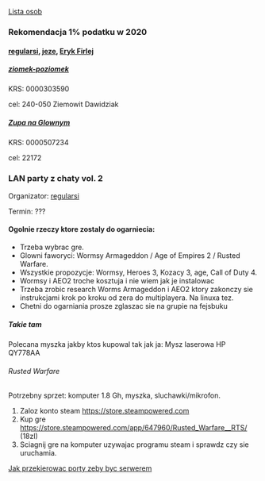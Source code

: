 [Lista osob](https://towers-of-trust.herokuapp.com/show_group/1?tab=members)

### Rekomendacja 1% podatku w 2020
#### [regularsi](https://towers-of-trust.herokuapp.com/show_group/1?tab=tower&tower_id=1), [jeze](https://towers-of-trust.herokuapp.com/show_group/1?tab=tower&tower_id=2), [Eryk Firlej](https://towers-of-trust.herokuapp.com/show_group/1?tab=members)

##### [ziomek-poziomek](https://www.facebook.com/ziomekpoziomek2011/)

KRS: 0000303590

cel: 240-050 Ziemowit Dawidziak

##### [Zupa na Glownym](https://www.facebook.com/ZupaNaGlownym/posts/868633420247116?__tn__=K-R)

KRS: 0000507234

cel: 22172


### LAN party z chaty vol. 2

Organizator: [regularsi](https://towers-of-trust.herokuapp.com/show_group/1?tab=tower&tower_id=1)

Termin: ???

#### Ogolnie rzeczy ktore zostaly do ogarniecia:
- Trzeba wybrac gre.
- Glowni faworyci: Wormsy Armageddon / Age of Empires 2 / Rusted Warfare.
- Wszystkie propozycje: Wormsy, Heroes 3, Kozacy 3, age, Call of Duty 4.
- Wormsy i AEO2 troche kosztuja i nie wiem jak je instalowac
- Trzeba zrobic research Worms Armageddon i AEO2 ktory zakonczy sie instrukcjami krok po kroku od zera do multiplayera. Na linuxa tez.
- Chetni do ogarniania prosze zglaszac sie na grupie na fejsbuku

##### Takie tam

Polecana myszka jakby ktos kupowal tak jak ja: Mysz laserowa HP QY778AA

###### Rusted Warfare

Potrzebny sprzet: komputer 1.8 Gh, myszka, sluchawki/mikrofon.

 1. Zaloz konto steam https://store.steampowered.com
 2. Kup gre https://store.steampowered.com/app/647960/Rusted_Warfare__RTS/ (18zl)
 3. Sciagnij gre na komputer uzywajac programu steam i sprawdz czy sie uruchamia.

[Jak przekierowac porty zeby byc serwerem](https://portforward.com/rusted-warfare/)
